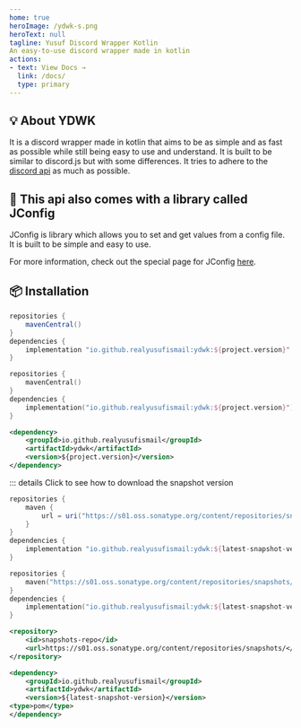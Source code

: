```yaml
---
home: true
heroImage: /ydwk-s.png
heroText: null
tagline: Yusuf Discord Wrapper Kotlin
An easy-to-use discord wrapper made in kotlin
actions:
- text: View Docs →
  link: /docs/
  type: primary
---
```


## :bulb: About YDWK  

It is a discord wrapper made in kotlin that aims to be as simple and as fast as possible while still being easy to use and understand. 
It is built to be similar to discord.js but with some differences.
It tries to adhere to the [discord api](https://discord.com/developers/docs/intro) as much as possible. 

## :key: This api also comes with a library called JConfig

JConfig is library which allows you to set and get values from a config file. It is built to be simple and easy to use.

For more information, check out the special page for JConfig [here](/wiki/jconfig).

## :package: Installation
<CodeGroup>
  <CodeGroupItem title="Gradle Groovy DSL" active>

```groovy
repositories {
    mavenCentral()
}
dependencies {
    implementation "io.github.realyusufismail:ydwk:${project.version}"
}
```

  </CodeGroupItem>
  <CodeGroupItem title="Gradle Kotlin DSL">

```kotlin
repositories {
    mavenCentral()
}
dependencies {
    implementation("io.github.realyusufismail:ydwk:${project.version}")
}
```

  </CodeGroupItem>
  <CodeGroupItem title="Maven">

```xml
<dependency>
    <groupId>io.github.realyusufismail</groupId>
    <artifactId>ydwk</artifactId>
    <version>${project.version}</version>
</dependency>
```
  </CodeGroupItem>
</CodeGroup>

::: details Click to see how to download the snapshot version

<CodeGroup>
  <CodeGroupItem title="Gradle Groovy DSL" active>

```groovy
repositories {
    maven {
        url = uri("https://s01.oss.sonatype.org/content/repositories/snapshots/")
    }
}
dependencies {
    implementation "io.github.realyusufismail:ydwk:${latest-snapshot-version}"
}
```

  </CodeGroupItem>
  <CodeGroupItem title="Gradle Kotlin DSL">

```kotlin
repositories {
    maven("https://s01.oss.sonatype.org/content/repositories/snapshots/")
}
dependencies {
    implementation("io.github.realyusufismail:ydwk:${latest-snapshot-version}")
}
```

  </CodeGroupItem>
  <CodeGroupItem title="Maven">

```xml
<repository>
    <id>snapshots-repo</id>
    <url>https://s01.oss.sonatype.org/content/repositories/snapshots/</url>
</repository>
```

```xml
<dependency>
    <groupId>io.github.realyusufismail</groupId>
    <artifactId>ydwk</artifactId>
    <version>${latest-snapshot-version}</version>
<type>pom</type>
</dependency>
```

 </CodeGroupItem>
</CodeGroup>
